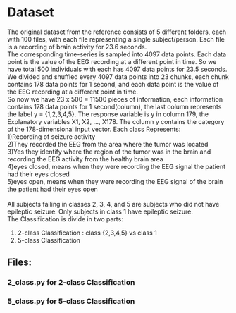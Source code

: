 # Dataset
The original dataset from the reference consists of 5 different folders, each with 100 files, with each file representing a single subject/person. Each file is a recording of brain activity for 23.6 seconds.\
The corresponding time-series is sampled into 4097 data points. Each data point is the value of the EEG recording at a different point in time. So we have total 500 individuals with each has 4097 data points for 23.5 seconds.\
We divided and shuffled every 4097 data points into 23 chunks, each chunk contains 178 data points for 1 second, and each data point is the value of the EEG recording at a different point in time.\
So now we have 23 x 500 = 11500 pieces of information, each information contains 178 data points for 1 second(column), the last column represents the label y =  {1,2,3,4,5}. The response variable is y in column 179, the Explanatory variables X1, X2, ..., X178. The column y contains the category of the 178-dimensional input vector.
Each class Represents:\
1)Recording of seizure activity\
2)They recorded the EEG from the area where the tumor was located\
3)Yes they identify where the region of the tumor was in the brain and recording the EEG activity from the healthy brain area\
4)eyes closed, means when they were recording the EEG signal the patient had their eyes closed\
5)eyes open, means when they were recording the EEG signal of the brain the patient had their eyes open\
\
All subjects falling in classes 2, 3, 4, and 5 are subjects who did not have epileptic seizure. Only subjects in class 1 have epileptic seizure.
\
The Classification is divide in two parts:
1) 2-class Classification : class {2,3,4,5} vs class 1
2) 5-class Classification
## Files:
### 2_class.py for 2-class Classification
### 5_class.py for 5-class Classification
